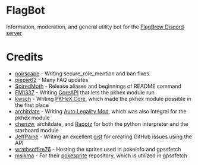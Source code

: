# FlagBot
Information, moderation, and general utility bot for the [FlagBrew Discord server](https://discord.gg/bGKEyfY)

# Credits
- [noirscape](https://github.com/noirscape) - Writing secure_role_mention and ban fixes
- [piepie62](https://github.com/piepie62) - Many FAQ updates
- [SpiredMoth](https://github.com/SpiredMoth) - Release aliases and beginnings of README command
- [FM1337](https://github.com/FM1337) - Writing [CoreAPI](https://github.com/FlagBrew/CoreAPI) that lets the pkhex module run
- [kwsch](https://github.com/kwsch) - Writing [PKHeX.Core](https://github.com/kwsch/PKHeX/tree/master/PKHeX.Core), which made the pkhex module possible in the first place
- [architdate](https://github.com/architdate) - Writing [Auto Legality Mod](https://github.com/architdate/PKHeX-Plugins/tree/master/PKHeX.Core.AutoMod), which was also integral for the pkhex module
- [chenzw](https://github.com/chenzw95), architdate, and [Rapptz](https://github.com/Rapptz) for both the python interpreter and the starboard module
- [JeffPaine](https://github.com/JeffPaine) - Writing an excellent [gist](https://gist.github.com/JeffPaine/3145490) for creating GitHub issues using the API
- [wrathsoffire76](https://github.com/wrathsoffire76) - Hosting the sprites used in pokeinfo and gpssfetch
- [msikma](https://github.com/msikma/) - For their [pokesprite](https://github.com/msikma/pokesprite) repository, which is utilized in gpssfetch